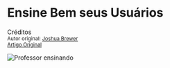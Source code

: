 Ensine Bem seus Usuários
========================
Créditos<br/>
<small>Autor original: [Joshua Brewer](http://52weeksofux.com/)<br/>[Artigo Original](http://52weeksofux.com/post/647891017/teach-your-users-well)</small>

![Professor ensinando](http://media.tumblr.com/tumblr_l2yjb4Vwjm1qz7ace.jpg "Professor ensinando")

